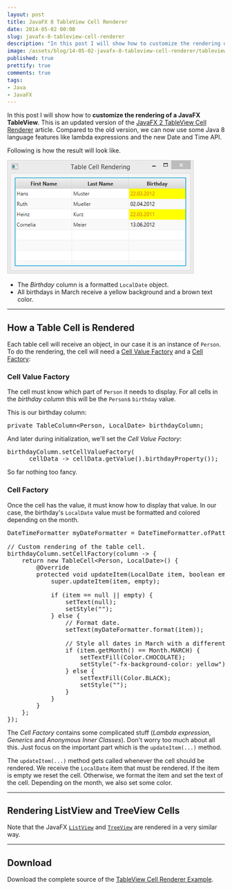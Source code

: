 ```yaml
---
layout: post
title: JavaFX 8 TableView Cell Renderer
date: 2014-05-02 00:00
slug: javafx-8-tableview-cell-renderer
description: "In this post I will show how to customize the rendering of a JavaFX TableView."
image: /assets/blog/14-05-02-javafx-8-tableview-cell-renderer/tableview-cell-renderer.png
published: true
prettify: true
comments: true
tags:
- Java
- JavaFX
---
```


In this post I will show how to **customize the rendering of a JavaFX TableView**. This is an updated version of the [JavaFX 2 TableView Cell Renderer](/blog/javafx-2-tableview-cell-renderer/) article. Compared to the old version, we can now use some Java 8 language features like lambda expressions and the new Date and Time API.  

Following is how the result will look like. 

![TableView Cell Renderer](/assets/blog/14-05-02-javafx-8-tableview-cell-renderer/tableview-cell-renderer.png)

* The *Birthday* column is a formatted `LocalDate` object. 
* All birthdays in March receive a yellow background and a brown text color.


*****

## How a Table Cell is Rendered

Each table cell will receive an object, in our case it is an instance of `Person`. To do the rendering, the cell will need a [Cell Value Factory](http://docs.oracle.com/javase/8/javafx/api/javafx/scene/control/TableColumn.html#setCellValueFactory-javafx.util.Callback-) and a [Cell Factory](http://docs.oracle.com/javase/8/javafx/api/javafx/scene/control/TableColumn.html#cellFactoryProperty):


### Cell Value Factory

The cell must know which part of `Person` it needs to display. For all cells in the *birthday column* this will be the `Person`s `birthday` value.

This is our birthday column:

<pre class="prettyprint lang-java">
private TableColumn&lt;Person, LocalDate> birthdayColumn;
</pre>

And later during initialization, we'll set the *Cell Value Factory*:

<pre class="prettyprint lang-java">
birthdayColumn.setCellValueFactory(
      cellData -> cellData.getValue().birthdayProperty());
</pre>

So far nothing too fancy.


### Cell Factory

Once the cell has the value, it must know how to display that value. In our case, the birthday's `LocalDate` value must be formatted and colored depending on the month.

<pre class="prettyprint lang-java">
DateTimeFormatter myDateFormatter = DateTimeFormatter.ofPattern("dd.MM.yyyy");

// Custom rendering of the table cell.
birthdayColumn.setCellFactory(column -> {
    return new TableCell&lt;Person, LocalDate>() {
        @Override
        protected void updateItem(LocalDate item, boolean empty) {
            super.updateItem(item, empty);

            if (item == null || empty) {
                setText(null);
                setStyle("");
            } else {
                // Format date.
                setText(myDateFormatter.format(item));

                // Style all dates in March with a different color.
                if (item.getMonth() == Month.MARCH) {
                    setTextFill(Color.CHOCOLATE);
                    setStyle("-fx-background-color: yellow");
                } else {
                    setTextFill(Color.BLACK);
                    setStyle("");
                }
            }
        }
    };
});
</pre>


The *Cell Factory* contains some complicated stuff (*Lambda expression*, *Generics* and *Anonymous Inner Classes*). Don't worry too much about all this. Just focus on the important part which is the `updateItem(...)` method. 

The `updateItem(...)` method gets called whenever the cell should be rendered. We receive the `LocalDate` item that must be rendered. If the item is empty we reset the cell. Otherwise, we format the item and set the text of the cell. Depending on the month, we also set some color.



*****


## Rendering ListView and TreeView Cells

Note that the JavaFX [`ListView`](http://docs.oracle.com/javase/8/javafx/api/javafx/scene/control/ListView.html) and [`TreeView`](http://docs.oracle.com/javase/8/javafx/api/javafx/scene/control/TreeView.html) are rendered in a very similar way.


* * *

## Download

Download the complete source of the [TableView Cell Renderer Example](/assets/blog/14-05-02-javafx-8-tableview-cell-renderer/tableview-cell-renderer.zip).
